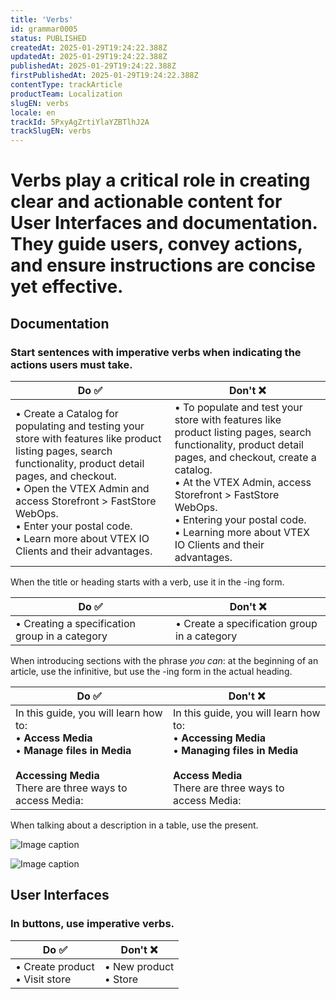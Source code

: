```yaml
---
title: 'Verbs'
id: grammar0005
status: PUBLISHED
createdAt: 2025-01-29T19:24:22.388Z
updatedAt: 2025-01-29T19:24:22.388Z
publishedAt: 2025-01-29T19:24:22.388Z
firstPublishedAt: 2025-01-29T19:24:22.388Z
contentType: trackArticle
productTeam: Localization
slugEN: verbs
locale: en
trackId: 5PxyAgZrtiYlaYZBTlhJ2A
trackSlugEN: verbs
---
```


# Verbs play a critical role in creating clear and actionable content for User Interfaces and documentation. They guide users, convey actions, and ensure instructions are concise yet effective.

## Documentation

### Start sentences with imperative verbs when indicating the actions users must take.

| Do ✅ | Don't ❌ |
| --------- | ------------ |
| • Create a Catalog for populating and testing your store with features like product listing pages, search functionality, product detail pages, and checkout. <br> • Open the VTEX Admin and access Storefront \> FastStore WebOps. <br> • Enter your postal code. <br> • Learn more about VTEX IO Clients and their advantages. | • To populate and test your store with features like product listing pages, search functionality, product detail pages, and checkout, create a catalog. <br> • At the VTEX Admin, access Storefront \> FastStore WebOps. <br> • Entering your postal code. <br> • Learning more about VTEX IO Clients and their advantages. |

When the title or heading starts with a verb, use it in the \-ing form.

| Do ✅ | Don't ❌ |
| --------- | ------------ |
| • Creating a specification group in a category | • Create a specification group in a category |

When introducing sections with the phrase *you can*: at the beginning of an article, use the infinitive, but use the \-ing form in the actual heading.

| Do ✅ | Don't ❌ |
| --------- | ------------ |
| In this guide, you will learn how to: <br> • **Access Media** <br> • **Manage files in Media** <br> <br> **Accessing Media** <br> There are three ways to access Media: | In this guide, you will learn how to: <br> • **Accessing Media** <br> • **Managing files in Media** <br> <br> **Access Media** <br> There are three ways to access Media: |

When talking about a description in a table, use the present. 

![Image caption](LINK)

![Image caption](LINK)

## User Interfaces

### In buttons, use imperative verbs.

| Do ✅ | Don't ❌ |
| --------- | ------------ |
| • Create product <br> • Visit store | • New product <br> • Store |
